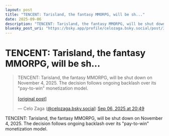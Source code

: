 ```yaml
---
layout: post
title: "TENCENT: Tarisland, the fantasy MMORPG, will be sh..."
date: 2025-09-06
description: "TENCENT: Tarisland, the fantasy MMORPG, will be shut down on November 4, 2025. The decision follows ongoing backlash over its \"pay-to-win\" monetizatio..."
bluesky_post_uri: "https://bsky.app/profile/celozaga.bsky.social/post/3ly72fgbsox2r"
---
```


<h1 class="bluesky-post-title">TENCENT: Tarisland, the fantasy MMORPG, will be sh...</h1>

<blockquote class="bluesky-embed" data-bluesky-uri="at://did:plc:lmh6rennptq77inaztnovw4b/app.bsky.feed.post/3ly72fgbsox2r" data-bluesky-embed-color-mode="system">
<p lang="">TENCENT: Tarisland, the fantasy MMORPG, will be shut down on November 4, 2025. The decision follows ongoing backlash over its "pay-to-win" monetization model.<br><br><a href="https://bsky.app/profile/celozaga.bsky.social/post/3ly72fgbsox2r">[original post]</a></p>
&mdash; Celo Zaga (<a href="https://bsky.app/profile/did:plc:lmh6rennptq77inaztnovw4b?ref_src=embed">@celozaga.bsky.social</a>) <a href="https://bsky.app/profile/celozaga.bsky.social/post/3ly72fgbsox2r?ref_src=embed">Sep 06, 2025 at 20:49</a>
</blockquote>
<script async src="https://embed.bsky.app/static/embed.js" charset="utf-8"></script>

<p class="bluesky-post-description">TENCENT: Tarisland, the fantasy MMORPG, will be shut down on November 4, 2025. The decision follows ongoing backlash over its "pay-to-win" monetization model.</p>
